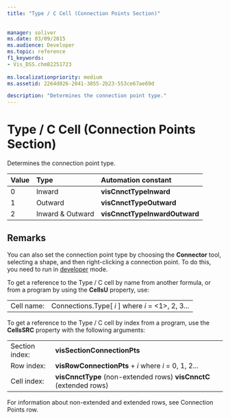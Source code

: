 ```yaml
---
title: "Type / C Cell (Connection Points Section)"
 
 
manager: soliver
ms.date: 03/09/2015
ms.audience: Developer
ms.topic: reference
f1_keywords:
- Vis_DSS.chm82251723
 
ms.localizationpriority: medium
ms.assetid: 2264d026-2041-3855-2b23-553ce67ae69d

description: "Determines the connection point type."
---
```


# Type / C Cell (Connection Points Section)

Determines the connection point type.
  
|**Value**|**Type**|**Automation constant**|
|:-----|:-----|:-----|
|0  <br/> |Inward  <br/> |**visCnnctTypeInward** <br/> |
|1  <br/> |Outward  <br/> |**visCnnctTypeOutward** <br/> |
|2  <br/> |Inward &amp; Outward  <br/> |**visCnnctTypeInwardOutward** <br/> |
   
## Remarks

You can also set the connection point type by choosing the **Connector** tool, selecting a shape, and then right-clicking a connection point. To do this, you need to run in [developer](run-in-developer-mode-display-the-developer-tab.md) mode. 
  
To get a reference to the Type / C cell by name from another formula, or from a program by using the **CellsU** property, use: 
  
|||
|:-----|:-----|
|Cell name:  <br/> |Connections.Type[  *i*  ]            where  *i*  = <1>, 2, 3...  <br/> |
   
To get a reference to the Type / C cell by index from a program, use the **CellsSRC** property with the following arguments: 
  
|||
|:-----|:-----|
|Section index:  <br/> |**visSectionConnectionPts** <br/> |
|Row index:  <br/> |**visRowConnectionPts** +  *i*  where  *i*  = 0, 1, 2...  <br/> |
|Cell index:  <br/> |**visCnnctType** (non-extended rows) **visCnnctC** (extended rows)  <br/> |
   
For information about non-extended and extended rows, see Connection Points row.
  


